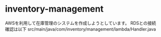 # inventory-management
AWSを利用して在庫管理のシステムを作成しようとしています。
RDSとの接続確認は以下
src/main/java/com/inventory/management/lambda/Handler.java
